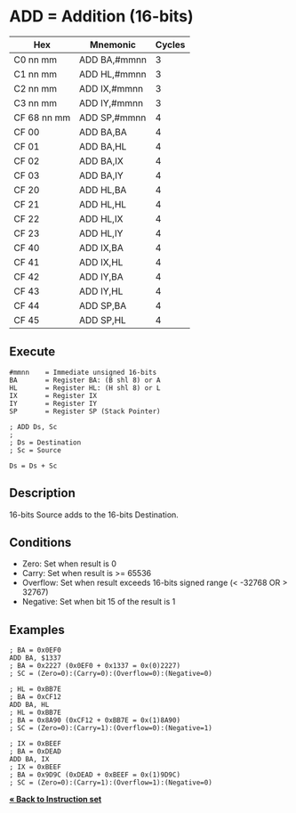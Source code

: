 # ADD = Addition (16-bits)

| Hex         | Mnemonic     | Cycles |
| ----------- | ------------ | ------ |
| C0 nn mm    | ADD BA,#mmnn | 3      |
| C1 nn mm    | ADD HL,#mmnn | 3      |
| C2 nn mm    | ADD IX,#mmnn | 3      |
| C3 nn mm    | ADD IY,#mmnn | 3      |
| CF 68 nn mm | ADD SP,#mmnn | 4      |
| CF 00       | ADD BA,BA    | 4      |
| CF 01       | ADD BA,HL    | 4      |
| CF 02       | ADD BA,IX    | 4      |
| CF 03       | ADD BA,IY    | 4      |
| CF 20       | ADD HL,BA    | 4      |
| CF 21       | ADD HL,HL    | 4      |
| CF 22       | ADD HL,IX    | 4      |
| CF 23       | ADD HL,IY    | 4      |
| CF 40       | ADD IX,BA    | 4      |
| CF 41       | ADD IX,HL    | 4      |
| CF 42       | ADD IY,BA    | 4      |
| CF 43       | ADD IY,HL    | 4      |
| CF 44       | ADD SP,BA    | 4      |
| CF 45       | ADD SP,HL    | 4      |

## Execute

```
#mmnn    = Immediate unsigned 16-bits
BA       = Register BA: (B shl 8) or A
HL       = Register HL: (H shl 8) or L
IX       = Register IX
IY       = Register IY
SP       = Register SP (Stack Pointer)
```

```
; ADD Ds, Sc
;
; Ds = Destination
; Sc = Source

Ds = Ds + Sc
```

## Description

16-bits Source adds to the 16-bits Destination.

## Conditions

* Zero: Set when result is 0
* Carry: Set when result is >= 65536
* Overflow: Set when result exceeds 16-bits signed range (< -32768 OR > 32767)
* Negative: Set when bit 15 of the result is 1

## Examples

```
; BA = 0x0EF0
ADD BA, $1337
; BA = 0x2227 (0x0EF0 + 0x1337 = 0x(0)2227)
; SC = (Zero=0):(Carry=0):(Overflow=0):(Negative=0)
```

```
; HL = 0xBB7E
; BA = 0xCF12
ADD BA, HL
; HL = 0xBB7E
; BA = 0x8A90 (0xCF12 + 0xBB7E = 0x(1)8A90)
; SC = (Zero=0):(Carry=1):(Overflow=0):(Negative=1)
```

```
; IX = 0xBEEF
; BA = 0xDEAD
ADD BA, IX
; IX = 0xBEEF
; BA = 0x9D9C (0xDEAD + 0xBEEF = 0x(1)9D9C)
; SC = (Zero=0):(Carry=1):(Overflow=1):(Negative=0)
```

[**« Back to Instruction set**](../S1C88_InstructionSet.md)
